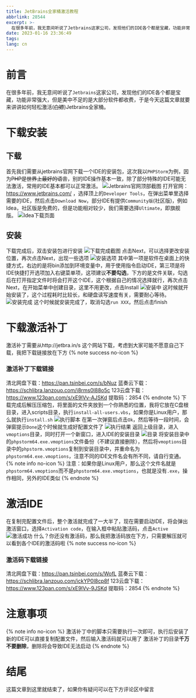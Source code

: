 ```yaml
---
title: JetBrains全家桶激活教程
abbrlink: 28544
excerpt: >-
  在很多年前，我无意间听说了Jetbrains这家公司，发现他们的IDE各个都是宝藏，功能非常强大，但是美中不足的是大部分软件都收费，于是今天这篇文章就要来讲讲如何正确使用(白嫖)Jetbrains全家桶。
date: 2023-01-16 23:36:49
tags:
lang: cn
---
```

# 前言
在很多年前，我无意间听说了`Jetbrains`这家公司，发现他们的IDE各个都是宝藏，功能非常强大，但是美中不足的是大部分软件都收费，于是今天这篇文章就要来讲讲如何轻松激活(~~白嫖~~)Jetbrains全家桶。
# 下载安装
## 下载
首先我们需要从jetbrains官网下载一个IDE的安装包，这次我以`PHPStorm`为例，因为~~PHP是世界上最好的语言~~，别的IDE操作基本一致，除了部分特殊的IDE可能无法激活，常用的IDE基本都可以正常激活。
![Jetbrains官网顶部截图](/img/28544/1.jpg)
打开官网：https://www.jetbrains.com/ ，选择顶上的`Developer Tools`，在弹出菜单里选择需要的IDE，然后点击`Download Now`，部分IDE有提供`Community版`(社区版)，例如Idea，社区版是免费的，但是功能相对较少，我们需要选择`Ultimate`，即旗舰版。
![Idea下载页面](/img/28544/2.jpg)
## 安装
下载完成后，双击安装包进行安装
![下载完成截图](/img/28544/3.jpg)
点击Next，可以选择更改安装位置，再次点击Next，出现一些选项
![安装选项](/img/28544/4.jpg)
其中第一项是软件在桌面上的快捷方式，右边的是将bin添加到环境变量中，用于使用指令启动IDE，第三项是将IDE快捷打开选项加入右键菜单项，这项建议**不要勾选**，下方的是文件关联，勾选后在打开指定文件时将会打开这个IDE，这个根据自己的情况选择就行，再次点击Next，在开始菜单中创建目录，这里不用更改，点击Install
![安装中](/img/28544/5.jpg)
这时候就开始安装了，这个过程耗时比较长，和硬盘读写速度有关，需要耐心等待。
![安装完成](/img/28544/6.jpg)
这个时候就安装完成了，取消勾选`run XXX`，然后点击finish
# 下载激活补丁
激活补丁需要从http://jetbra.in/s 这个网站下载，考虑到大家可能不愿意自己下载，我把下载链接放在下方
{% note success no-icon %}
### 激活补丁下载链接
清北网盘下载：https://pan.tsinbei.com/s/bNuz
蓝奏云下载：https://schlibra.lanzouo.com/i8rms0l88o5c
123云盘下载：https://www.123pan.com/s/xE9lVv-AJSKd
提取码：2854
{% endnote %}
下载完成后解压压缩包，将里面的文件夹放到一个你熟悉的位置，我将它放在C盘根目录，进入scripts目录，执行`install-all-users.vbs`，如果你是Linux用户，那么就执行`install.sh`
![执行脚本](/img/28544/7.jpg)
在第一次弹窗后点击`Ok`，然后等待一段时间，会弹窗提示`Done`这个时候就生成好配置文件了
![执行结果](/img/28544/8.jpg)
返回上级目录，进入`vmoptions`目录，同时打开一个新窗口，进入IDE的安装目录
![目录](/img/28544/9.jpg)
将安装目录中的`phpstorm64.exe.vmoptions`文件备份（不建议直接删除），然后将`vmoptions`目录中的`phpstorm.vmoptions`复制到安装目录中，并重命名为`phpstorm64.exe.vmoptions`，注意不同的IDE文件名会有所不同，请自行变通。
{% note info no-icon %}
注意：如果你是Linux用户，那么这个文件名就是`phpstorm64.vmoptions`而不是`phpstorm64.exe.vmoptions`，也就是没有`.exe`，操作相同，另外的IDE类似
{% endnote %}
# 激活IDE
在复制完配置文件后，整个激活就完成了一大半了，现在需要启动IDE，将会弹出激活窗口，选择`Activation code`，在输入框中粘贴激活码，点击`Active`
![激活成功](/img/28544/10.jpg)
什么？你还没有激活码，那么我把激活码放在下方，只需要解压就可以看到各个IDE的激活码啦
{% note success no-icon %}
### 激活码下载链接
清北网盘下载：https://pan.tsinbei.com/s/WofL
蓝奏云下载：https://schlibra.lanzouo.com/ickYP0l8cp8f
123云盘下载：https://www.123pan.com/s/xE9lVv-9JSKd
提取码：2854
{% endnote %}
# 注意事项
{% note info no-icon %}
激活补丁中的脚本只需要执行一次即可，执行后安装了新的IDE可以直接复制配置文件，然后输入激活码就可以用了
激活补丁的目录**千万不要删除**，删除将会导致IDE无法启动
{% endnote %}
# 结尾
这篇文章到这里就结束了，如果你有疑问可以在下方评论区中留言